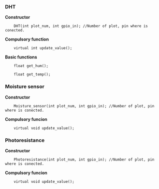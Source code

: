 ### DHT


**Constructor**

		DHT(int plot_num, int gpio_in); //Number of plot, pin where is conected.
		
		
**Compulsory function**

		virtual int update_value();
		
   
 **Basic functions**
 
    	float get_hum();
    
   		float get_temp();
    
	
### Moisture sensor


**Constructor**

		Moisture_sensor(int plot_num, int gpio_in); //Number of plot, pin where is conected.
		

  **Compulsory funcion**
  
		virtual void update_value();
		
		
### Photoresistance


**Constructor**

		Photoresistance(int plot_num, int gpio_in); //Number of plot, pin where is conected.
		

**Compulsory funcion**

		virtual void update_value();
